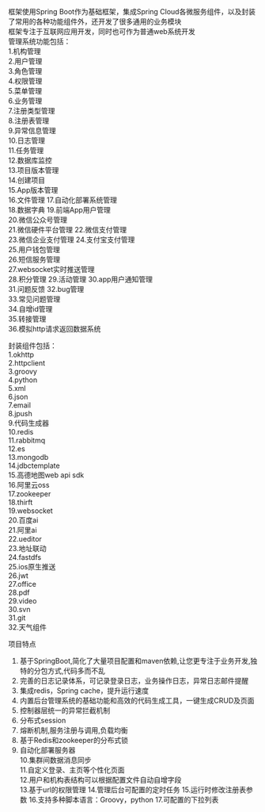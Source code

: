 框架使用Spring Boot作为基础框架，集成Spring Cloud各微服务组件，以及封装了常用的各种功能组件外，还开发了很多通用的业务模块	
框架专注于互联网应用开发，同时也可作为普通web系统开发	
管理系统功能包括：	
1.机构管理		
2.用户管理		
3.角色管理		
4.权限管理		
5.菜单管理		
6.业务管理		
7.注册类型管理		
8.注册表管理		
9.异常信息管理		
10.日志管理		
11.任务管理		
12.数据库监控		
13.项目版本管理			
14.创建项目		
15.App版本管理			
16.文件管理	
17.自动化部署系统管理	
18.数据字典	
19.前端App用户管理	
20.微信公众号管理	
21.微信硬件平台管理	
22.微信支付管理				
23.微信企业支付管理	
24.支付宝支付管理			
25.用户钱包管理			
26.短信服务管理				
27.websocket实时推送管理	
28.积分管理	
29.活动管理	
30.app用户通知管理	
31.问题反馈	
32.bug管理			
33.常见问题管理				
34.自增id管理					
35.转接管理			
36.模拟http请求返回数据系统			
	
		
		
封装组件包括：			
1.okhttp		
2.httpclient		
3.groovy			
4.python			
5.xml		
6.json		
7.email		
8.jpush			
9.代码生成器			
10.redis			
11.rabbitmq			
12.es			
13.mongodb			
14.jdbctemplate			
15.高德地图web api sdk			
16.阿里云oss			
17.zookeeper				
18.thirft		
19.websocket		
20.百度ai		
21.阿里ai		
22.ueditor		
23.地址联动		
24.fastdfs		
25.ios原生推送		
26.jwt		
27.office		
28.pdf		
29.video		
30.svn			
31.git					
32.天气组件			
			
		
项目特点		
1. 基于SpringBoot,简化了大量项目配置和maven依赖,让您更专注于业务开发,独特的分包方式,代码多而不乱		
2. 完善的日志记录体系，可记录登录日志，业务操作日志，异常日志邮件提醒		
3. 集成redis，Spring cache，提升运行速度		
4. 内置后台管理系统的基础功能和高效的代码生成工具，一键生成CRUD及页面		
5. 控制器层统一的异常拦截机制			
6. 分布式session		
7. 熔断机制,服务注册与调用,负载均衡		
8. 基于Redis和zookeeper的分布式锁		
9. 自动化部署服务器				
10.集群间数据消息同步		
11.自定义登录、主页等个性化页面			
12.用户和机构表结构可以根据配置文件自动自增字段	
13.基于url的权限管理
14.管理后台可配置的定时任务
15.运行时修改注册表参数
16.支持多种脚本语言：Groovy，python
17.可配置的下拉列表